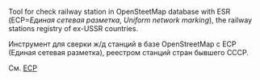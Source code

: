Tool for check railway station in OpenSteetMap database with ESR (ЕСР=_Единая сетевая разметка_, _Uniform network marking_), the railway stations registry of ex-USSR countries.

Инструмент для сверки ж/д станций в базе OpenStreetMap с ЕСР (Единая сетевая разметка), реестром станций стран бывшего СССР.

См. [ЕСР](http://osm.sbin.ru/esr/)
